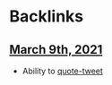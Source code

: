 
# Backlinks
## [March 9th, 2021](<March 9th, 2021.md>)
- Ability to [quote-tweet]([quote-tweets](<quote-tweets.md>))


